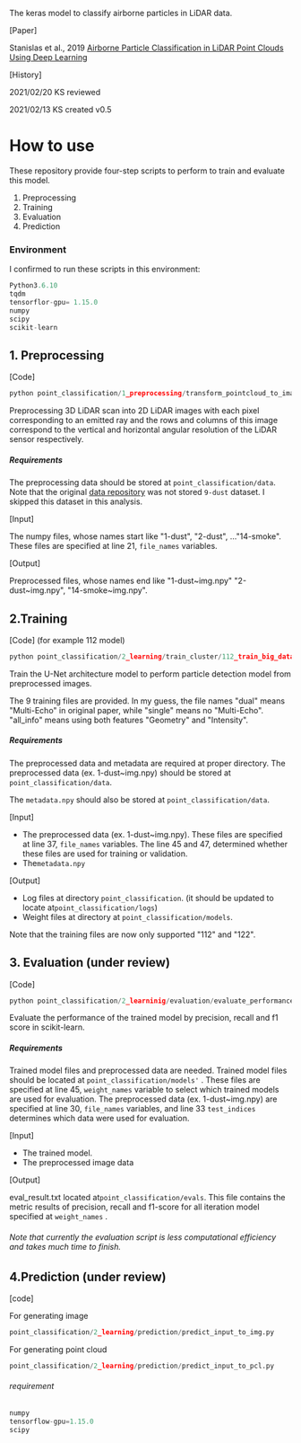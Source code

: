 The keras model to classify airborne particles in LiDAR data.

[Paper]

Stanislas et al., 2019 [Airborne Particle Classification in LiDAR Point Clouds Using Deep Learning](https://eprints.qut.edu.au/133596/)

[History] 

2021/02/20 KS reviewed

2021/02/13 KS created v0.5

# How to use 

These repository provide four-step scripts to perform to train and evaluate this model.

1. Preprocessing
2. Training 
3. Evaluation
4. Prediction

### Environment

I confirmed to run these scripts in this environment:

```python
Python3.6.10
tqdm
tensorflor-gpu= 1.15.0
numpy
scipy
scikit-learn
```



## 1. Preprocessing

[Code]

```python
python point_classification/1_preprocessing/transform_pointcloud_to_image_representation.py
```

Preprocessing 3D LiDAR scan into 2D LiDAR images with each pixel corresponding to an emitted ray and the rows and columns of this image correspond to the vertical and horizontal angular resolution of the LiDAR sensor respectively.

##### Requirements 

The preprocessing data should be stored at `point_classification/data`. Note that the original [data repository](https://cloudstor.aarnet.edu.au/plus/s/oQwj9AkaLlqNU1a) was not stored `9-dust` dataset. I skipped this dataset in this analysis.

[Input]

The numpy files, whose names start like "1-dust", "2-dust", ..."14-smoke". These files are specified at line 21,  `file_names` variables.

[Output]

Preprocessed files, whose names end like "1-dust\~img.npy" "2-dust\~img.npy", "14-smoke~img.npy".

## 2.Training

[Code] (for example 112 model)

```python
python point_classification/2_learning/train_cluster/112_train_big_dataset_dual_point_cloud_all_info_validated_update.py
```

Train the U-Net architecture model to perform particle detection model from preprocessed images.

The 9 training files are provided. In my guess, the file names "dual" means "Multi-Echo" in original paper, while "single" means no "Multi-Echo". "all_info" means using both features "Geometry" and "Intensity". 

##### Requirements

The preprocessed data and metadata  are required at proper directory. The preprocessed data (ex. 1-dust~img.npy) should be stored at `point_classification/data`.

The `metadata.npy` should also be stored at `point_classification/data`.

[Input]

- The preprocessed data (ex. 1-dust~img.npy).  These files are specified at line 37,  `file_names` variables. The line 45 and 47, determined whether these files are used for training or validation.
- The`metadata.npy`

[Output]

- Log files at directory `point_classification`. (it should be updated to locate at`point_classification/logs`)
- Weight files at directory at `point_classification/models`.

Note that the training files are now only supported "112" and "122".

## 3. Evaluation (under review)

[Code]

```python
python point_classification/2_learninig/evaluation/evaluate_performance_on_model.py
```

Evaluate the performance of the trained model by precision, recall and f1 score in scikit-learn.

##### Requirements 

Trained model files and preprocessed data are needed. Trained model files should be located at `point_classification/models'` . These files are specified at line 45, `weight_names` variable to select which trained models are used for evaluation. The preprocessed data (ex. 1-dust~img.npy)  are specified at line 30,  `file_names` variables, and line 33 `test_indices` determines which data were used for evaluation.

[Input]

- The trained model.
- The preprocessed image data

[Output]

eval_result.txt located at`point_classification/evals`. This file contains the metric results of precision, recall and f1-score for all iteration model specified at `weight_names` .



###### Note that currently the evaluation script is less computational efficiency and takes much time to finish. 

## 4.Prediction (under review)

[code]

For generating image

```python
point_classification/2_learning/prediction/predict_input_to_img.py
```

For generating point cloud 

```python
point_classification/2_learning/prediction/predict_input_to_pcl.py
```

###### requirement

```python
numpy
tensorflow-gpu=1.15.0
scipy
```

